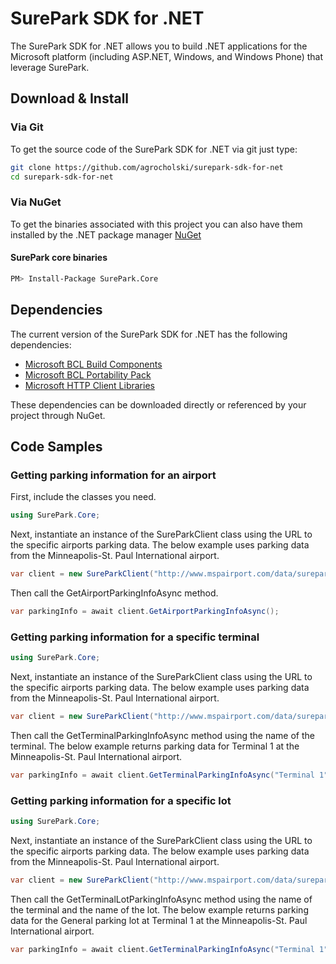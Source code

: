 SurePark SDK for .NET
================

The SurePark SDK for .NET allows you to build .NET applications for the Microsoft platform (including ASP.NET, Windows, and Windows Phone) that leverage SurePark.

## Download & Install

### Via Git

To get the source code of the SurePark SDK for .NET via git just type:

```bash
git clone https://github.com/agrocholski/surepark-sdk-for-net
cd surepark-sdk-for-net
```

### Via NuGet

To get the binaries associated with this project you can also have them installed by the .NET package manager [NuGet](http://www.nuget.org)

#### SurePark core binaries
```bash
PM> Install-Package SurePark.Core
```
## Dependencies

The current version of the SurePark SDK for .NET has the following dependencies:

- [Microsoft BCL Build Components](https://www.nuget.org/packages/Microsoft.Bcl.Build)
- [Microsoft BCL Portability Pack](https://www.nuget.org/packages/Microsoft.Bcl)
- [Microsoft HTTP Client Libraries](https://www.nuget.org/packages/Microsoft.Net.Http/)

These dependencies can be downloaded directly or referenced by your project through NuGet.

## Code Samples

### Getting parking information for an airport

First, include the classes you need.

```csharp
using SurePark.Core;
```

Next, instantiate an instance of the SureParkClient class using the URL to the specific airports parking data. The below example uses parking data from the Minneapolis-St. Paul International airport.

```csharp
var client = new SureParkClient("http://www.mspairport.com/data/sureparknow/surepark.aspx")
```

Then call the GetAirportParkingInfoAsync method.

```csharp
var parkingInfo = await client.GetAirportParkingInfoAsync();
```

### Getting parking information for a specific terminal

```csharp
using SurePark.Core;
```

Next, instantiate an instance of the SureParkClient class using the URL to the specific airports parking data. The below example uses parking data from the Minneapolis-St. Paul International airport.

```csharp
var client = new SureParkClient("http://www.mspairport.com/data/sureparknow/surepark.aspx")
```

Then call the GetTerminalParkingInfoAsync method using the name of the terminal. The below example returns parking data for Terminal 1 at the Minneapolis-St. Paul International airport.

```csharp
var parkingInfo = await client.GetTerminalParkingInfoAsync("Terminal 1");
```

### Getting parking information for a specific lot

```csharp
using SurePark.Core;
```

Next, instantiate an instance of the SureParkClient class using the URL to the specific airports parking data. The below example uses parking data from the Minneapolis-St. Paul International airport.

```csharp
var client = new SureParkClient("http://www.mspairport.com/data/sureparknow/surepark.aspx")
```

Then call the GetTerminalLotParkingInfoAsync method using the name of the terminal and the name of the lot. The below example returns parking data for the General parking lot at Terminal 1 at the Minneapolis-St. Paul International airport.

```csharp
var parkingInfo = await client.GetTerminalParkingInfoAsync("Terminal 1", "Total General (T1)");
```